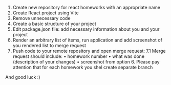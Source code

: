 1. Create new repository for react homeworks with an appropriate name
2. Create React project using Vite
3. Remove unnecessary code
4. Create a basic structure of your project
5. Edit package.json file: add necessary information about you and your project
6. Render an arbitrary list of items, run application and add screenshot of you rendered list to merge request
7. Push code to your remote repository and open merge request: 
7.1 Merge request should include:
• homework number
• what was done (description of your changes)
• screenshot from option 6.
Please pay attention that for each homework you shel create separate branch

And good luck :)
